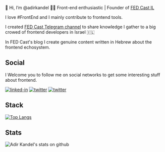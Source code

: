 👋 Hi, I’m @adirkandel
👨‍💻 Front-end enthusiastic | Founder of [FED Cast IL](https://fedcast.co.il)

I love #FrontEnd and I mainly contribute to frontend tools.

I created [FED Cast Telegram channel](https://t.me/FedCastIL) to share knowledge I gather to a big crowed of frontend developers in Israel 🇮🇱

In FED Cast's blog I create genuine content written in Hebrew about the frontend echosystem.

## Social
I Welcome you to follow me on social networks to get some interesting stuff about frontend.

[![linked-in](https://img.shields.io/badge/Linked_In-0077B5?style=for-the-badge&logo=LinkedIn&logoColor=white)](https://www.linkedin.com/in/adir-kandel/)
[![twitter](https://img.shields.io/badge/twitter-1D9BF0?style=for-the-badge&logo=twitter&logoColor=white)](https://twitter.com/AdirKandel)
[![twitter](https://img.shields.io/badge/github-000000?style=for-the-badge&logo=github&logoColor=white)](https://github.com/adirkandel/)

## Stack
[![Top Langs](https://github-readme-stats.vercel.app/api/top-langs/?username=adirkandel&layout=compact)](https://github.com/anuraghazra/github-readme-stats)

## Stats
<img src="https://github-readme-stats.vercel.app/api?username=adirkandel&show_icons=true&hide_border=true" alt="Adir Kandel's stats on github" />

<!---
adirkandel/adirkandel is a ✨ special ✨ repository because its `README.md` (this file) appears on your GitHub profile.
You can click the Preview link to take a look at your changes.
--->
